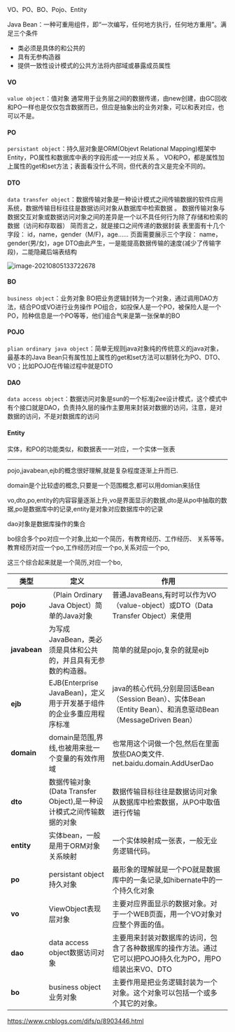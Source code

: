 VO、PO、BO、Pojo、Entity





Java Bean：一种可重用组件，即“一次编写，任何地方执行，任何地方重用”。满足三个条件

- 类必须是具体的和公共的
- 具有无参构造器
- 提供一致性设计模式的公共方法将内部域或暴露成员属性





#### VO

`value object`：值对象 
通常用于业务层之间的数据传递，由new创建，由GC回收 
和PO一样也是仅仅包含数据而已，但应是抽象出的业务对象，可以和表对应，也可以不是。



#### PO

`persistant object`：持久层对象是ORM(Objevt Relational Mapping)框架中Entity，PO属性和数据库中表的字段形成一一对应关系 。
VO和PO，都是属性加上属性的get和set方法；表面看没什么不同，但代表的含义是完全不同的。





#### DTO

`data transfer object`：数据传输对象是一种设计模式之间传输数据的软件应用系统，数据传输目标往往是数据访问对象从数据库中检索数据 。
数据传输对象与数据交互对象或数据访问对象之间的差异是一个以不具任何行为除了存储和检索的数据（访问和存取器） 简而言之，就是接口之间传递的数据封装 
表里面有十几个字段： id，name，gender（M/F)，age…… 
页面需要展示三个字段：    name，gender(男/女)，age 
DTO由此产生，一是能提高数据传输的速度(减少了传输字段)，二能隐藏后端表结构 

![image-20210805133722678](C:\Users\Administrator\AppData\Roaming\Typora\typora-user-images\image-20210805133722678.png)





#### BO

`business object`：业务对象 
BO把业务逻辑封转为一个对象，通过调用DAO方法，结合PO或VO进行业务操作 
PO组合，如投保人是一个PO，被保险人是一个PO，险种信息是一个PO等等，他们组合气来是第一张保单的BO

#### POJO

`plian ordinary java object`：简单无规则java对象纯的传统意义的java对象，最基本的Java Bean只有属性加上属性的get和set方法可以额转化为PO、DTO、VO；比如POJO在传输过程中就是DTO

#### DAO

`data access object`：数据访问对象是sun的一个标准j2ee设计模式，这个模式中有个接口就是DAO，负责持久层的操作主要用来封装对数据的访问，注意，是对数据的访问，不是对数据库的访问 



#### Entity

实体，和PO的功能类似，和数据表一一对应，一个实体一张表



------------------------------------------------------------------------------------------------------------------------------------------------------------------------------------------------



pojo,javabean,ejb的概念很好理解,就是复杂程度逐渐上升而已.

domain是个比较虚的概念,只要是一个范围概念,都可以用domian来括住

vo,dto,po,entity的内容容量逐渐上升,vo是界面显示的数据,dto是从po中抽取的数据,po是数据库中的记录,entity是对象对应数据库中的记录

dao对象是数据库操作的集合

bo综合多个po对应一个对象,比如一个简历，有教育经历、工作经历、 关系等等。教育经历对应一个po,工作经历对应一个po,关系对应一个po,

这三个综合起来就是一个简历,对应一个bo,





| 类型         | 定义                                                         | 作用                                                         |
| ------------ | ------------------------------------------------------------ | ------------------------------------------------------------ |
| **pojo**     | （Plain Ordinary Java Object）简单的Java对象                 | 普通JavaBeans,有时可以作为VO（value-object）或DTO（Data Transfer Object）来使用 |
| **javabean** | 为写成JavaBean，类必须是具体和公共的，并且具有无参数的构造器。 | 简单的就是pojo,复杂的就是ejb                                 |
| **ejb**      | EJB(Enterprise JavaBean)，定义用于开发基于组件的企业多重应用程序标准 | java的核心代码,分别是回话Bean（Session Bean）、实体Bean（Entity Bean）、和消息驱动Bean（MessageDriven Bean） |
| **domain**   | domain是范围,界线,也被用来批一个变量的有效作用域             | 也常用这个词做一个包,然后在里面放些DAO类文件.  net.baidu.domain.AddUserDao |
| **dto**      | 数据传输对象(Data Transfer Object),是一种设计模式之间传输数据的对象 | 数据传输目标往往是数据访问对象从数据库中检索数据，从PO中取值进行传输 |
| **entity**   | 实体bean，一般是用于ORM对象关系映射                          | 一个实体映射成一张表，一般无业务逻辑代码。                   |
| **po**       | persistant object持久对象                                    | 最形象的理解就是一个PO就是数据库中的一条记录,如hibernate中的一个持久化对象 |
| **vo**       | ViewObject表现层对象                                         | 主要对应界面显示的数据对象。对于一个WEB页面，用一个VO对象对应整个界面的值。 |
| **dao**      | data access object数据访问对象                               | 主要用来封装对数据库的访问，包含了各种数据库的操作方法。通过它可以把POJO持久化为PO，用PO组装出来VO、DTO |
| **bo**       | business object业务对象                                      | 主要作用是把业务逻辑封装为一个对象。这个对象可以包括一个或多个其它的对象。 |





https://www.cnblogs.com/difs/p/8903446.html